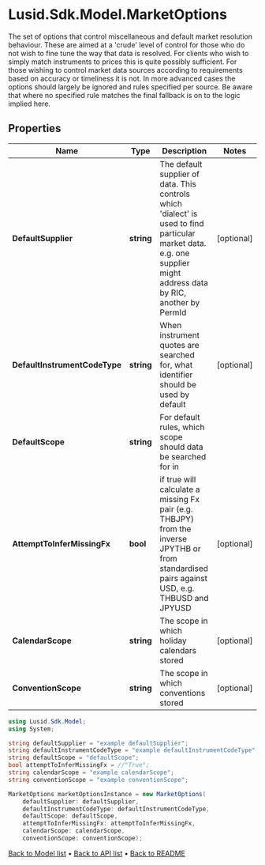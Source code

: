 # Lusid.Sdk.Model.MarketOptions
The set of options that control miscellaneous and default market resolution behaviour.  These are aimed at a 'crude' level of control for those who do not wish to fine tune the way that data is resolved.  For clients who wish to simply match instruments to prices this is quite possibly sufficient. For those wishing to control market data sources  according to requirements based on accuracy or timeliness it is not. In more advanced cases the options should largely be ignored and rules specified  per source. Be aware that where no specified rule matches the final fallback is on to the logic implied here.

## Properties

Name | Type | Description | Notes
------------ | ------------- | ------------- | -------------
**DefaultSupplier** | **string** | The default supplier of data. This controls which &#39;dialect&#39; is used to find particular market data. e.g. one supplier might address data by RIC, another by PermId | [optional] 
**DefaultInstrumentCodeType** | **string** | When instrument quotes are searched for, what identifier should be used by default | [optional] 
**DefaultScope** | **string** | For default rules, which scope should data be searched for in | 
**AttemptToInferMissingFx** | **bool** | if true will calculate a missing Fx pair (e.g. THBJPY) from the inverse JPYTHB or from standardised pairs against USD, e.g. THBUSD and JPYUSD | [optional] 
**CalendarScope** | **string** | The scope in which holiday calendars stored | [optional] 
**ConventionScope** | **string** | The scope in which conventions stored | [optional] 

```csharp
using Lusid.Sdk.Model;
using System;

string defaultSupplier = "example defaultSupplier";
string defaultInstrumentCodeType = "example defaultInstrumentCodeType";
string defaultScope = "defaultScope";
bool attemptToInferMissingFx = //"True";
string calendarScope = "example calendarScope";
string conventionScope = "example conventionScope";

MarketOptions marketOptionsInstance = new MarketOptions(
    defaultSupplier: defaultSupplier,
    defaultInstrumentCodeType: defaultInstrumentCodeType,
    defaultScope: defaultScope,
    attemptToInferMissingFx: attemptToInferMissingFx,
    calendarScope: calendarScope,
    conventionScope: conventionScope);
```

[Back to Model list](../README.md#documentation-for-models) &#8226; [Back to API list](../README.md#documentation-for-api-endpoints) &#8226; [Back to README](../README.md)

